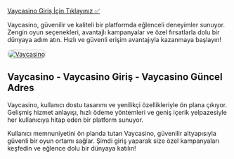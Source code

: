 <a href="https://t2m.io/2284401">Vaycasino Giriş İçin Tıklayınız ✅</a>
<p>Vaycasino, güvenilir ve kaliteli bir platformda eğlenceli deneyimler sunuyor. Zengin oyun seçenekleri, avantajlı kampanyalar ve özel fırsatlarla dolu bir dünyaya adım atın. Hızlı ve güvenli erişim avantajıyla kazanmaya başlayın!</p>

<a href="https://t2m.io/2284401" title="Vaycasino">
    <img src="https://i.ibb.co/gtF7ptH/photo-2025-01-13-14-27-16.jpg" alt="Vaycasino" style="max-width: 100%; border: 2px solid #ddd; border-radius: 10px;">
</a>

<h2>Vaycasino - Vaycasino Giriş - Vaycasino Güncel Adres</h2>
<p>Vaycasino, kullanıcı dostu tasarımı ve yenilikçi özellikleriyle ön plana çıkıyor. Gelişmiş hizmet anlayışı, hızlı ödeme yöntemleri ve geniş içerik yelpazesiyle her kullanıcıya hitap eden bir platform sunuyor.</p>  

<p>Kullanıcı memnuniyetini ön planda tutan Vaycasino, güvenilir altyapısıyla güvenli bir oyun ortamı sağlar. Şimdi giriş yaparak size özel kampanyaları keşfedin ve eğlence dolu bir dünyaya katılın!</p>
